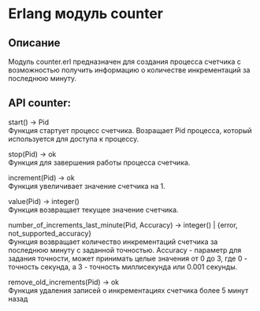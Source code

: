 # Erlang модуль counter
## Описание
Модуль counter.erl предназначен для создания процесса счетчика с возможностью получить информацию о количестве инкрементаций за последнюю минуту.

## API counter:
start() -> Pid  
Функция стартует процесс счетчика. Возращает Pid процесса, который используется для доступа к процессу.

stop(Pid) -> ok  
Функция для завершения работы процесса счетчика.

increment(Pid) -> ok  
Функция увеличивает значение счетчика на 1.

value(Pid) -> integer()  
Функция возвращает текущее значение счетчика.

number_of_increments_last_minute(Pid, Accuracy) -> integer() | {error, not_supported_accuracy}  
Функция возвращает количество инкрементаций счетчика за последнюю минуту с заданной точностью.
Accuracy - параметр для задания точности, может принимать целые значения от 0 до 3, где 0 - точность секунда, а 3 - точность миллисекунда или 0.001 секунды.

remove_old_increments(Pid) -> ok  
Функция удаления записей о инкрементациях счетчика более 5 минут назад


